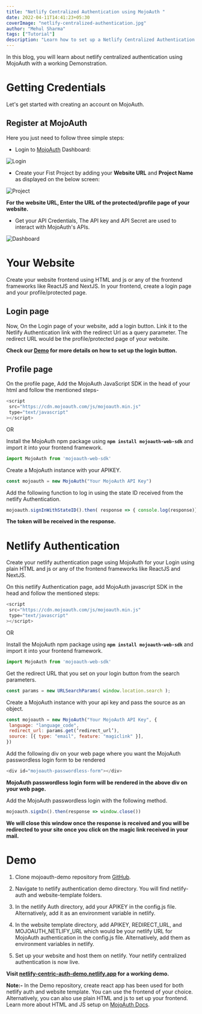 ```yaml
---
title: "Netlify Centralized Authentication using MojoAuth "
date: 2022-04-11T14:41:23+05:30
coverImage: "netlify-centralized-authentication.jpg"
author: "Mehul Sharma"
tags: ["Tutorial"]
description: "Learn how to set up a Netlify Centralized Authentication using MojoAuth with a working demo."
---
```

 

In this blog, you will learn about netlify centralized authentication using MojoAuth with a working Demonstration. 


# Getting Credentials

Let's get started with creating an account on MojoAuth.

## Register at MojoAuth

Here you just need to follow three simple steps:

- Login to [MojoAuth](https://mojoauth.com/dashboard/signin) Dashboard:

![Login](../assets/images/netlify-centralized-authentication/login.png)

- Create your Fist Project by adding your **Website URL** and **Project Name** as displayed on the below screen:

![Project](../assets/images/netlify-centralized-authentication/project.png)

**For the website URL, Enter the URL of the protected/profile page of your website.** 

- Get your API Credentials, The API key and API Secret are used to interact with MojoAuth's APIs.

![Dashboard](../assets/images/netlify-centralized-authentication/dashboard.png)

# Your Website

Create your website frontend using HTML and js or any of the frontend frameworks like ReactJS and NextJS. In your frontend, create a login page and your profile/protected page.
## Login page

Now, On the Login page of your website, add a login button. Link it to the Netlify Authentication link with the redirect Url as a query parameter. The redirect URL would be the profile/protected page of your website. 

**Check our [Demo](https://netlify-centric-auth-demo.netlify.app) for more details on how to set up the login button.**


## Profile page

On the profile page, Add the MojoAuth JavaScript SDK in the head of your html and follow the mentioned steps-

```js
<script
 src="https://cdn.mojoauth.com/js/mojoauth.min.js"
 type="text/javascript"
></script>
```
OR 

Install the MojoAuth npm package using **`npm install mojoauth-web-sdk`** and import it into your frontend framework. 

```js
import MojoAuth from 'mojoauth-web-sdk'
```


Create a MojoAuth instance with your APIKEY. 


```js
const mojoauth = new MojoAuth("Your MojoAuth API Key")
```

Add the following function to log in using the state ID received from the netlify Authentication. 

```js
mojoauth.signInWithStateID().then( response => { console.log(response)})
```
**The token will be received in the response.**

# Netlify Authentication 

Create your netlify authentication page using MojoAuth for your Login using plain HTML and js or any of the frontend frameworks like ReactJS and NextJS.

On this netlify Authentication page, add MojoAuth javascript SDK in the head and follow the mentioned steps:
```js
<script
 src="https://cdn.mojoauth.com/js/mojoauth.min.js"
 type="text/javascript"
></script>
```
OR

Install the MojoAuth npm package using **`npm install mojoauth-web-sdk`** and import it into your frontend framework. 

```js
import MojoAuth from 'mojoauth-web-sdk'
```

 Get the redirect URL that you set on your login button from the search parameters. 

```js
const params = new URLSearchParams( window.location.search );

```
 Create a MojoAuth instance with your api key and pass the source as an object.

```js
const mojoauth = new MojoAuth("Your MojoAuth API Key", {
 language: "language_code",
 redirect_url: params.get(‘redirect_url’),
 source: [{ type: "email", feature: "magiclink" }],
})
```

Add the following div on your web page where you want the MojoAuth passwordless login form to be rendered

```js
<div id="mojoauth-passwordless-form"></div>
```

**MojoAuth passwordless login form will be rendered in the above div on your web page.**

Add the MojoAuth passwordless login with the following method. 


```js
mojoauth.signIn().then(response => window.close())
```

**We will close this window once the response is received and you will be redirected to your site once you click on the magic link received in your mail.**

# Demo

1. Clone mojoauth-demo repository from [GitHub](https://github.com/MojoAuth/mojoauth-demo). 

2. Navigate to netlify authentication demo directory. You will find netlify-auth and website-template folders.

3. In the netlify Auth directory, add your APIKEY in the config.js file. Alternatively, add it as an environment variable in netlify.

4. In the website template directory, add APIKEY, REDIRECT_URL, and MOJOAUTH_NETLIFY_URL which would be your netlify URL for MojoAuth authentication in the config.js file. Alternatively, add them as environment variables in netlify. 

5. Set up your website and host them on netlify. Your netlify centralized authentication is now live.

**Visit [netlify-centric-auth-demo.netlify.app](https://netlify-centric-auth-demo.netlify.app) for a working demo.**

**Note:-** In the Demo repository, create react app has been used for both netlify auth and website template. You can use the frontend of your choice. Alternatively, you can also use plain HTML and js to set up your frontend. Learn more about HTML and JS setup on [MojoAuth Docs](https://mojoauth.com/docs/guides/html-and-js). 


